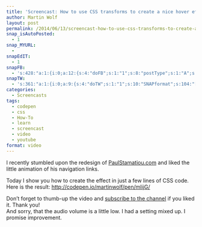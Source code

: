 ```yaml
---
title: 'Screencast: How to use CSS transforms to create a nice hover effect for links'
author: Martin Wolf
layout: post
permalink: /2014/06/13/screencast-how-to-use-css-transforms-to-create-a-nice-hover-effect-for-links/
snap_isAutoPosted:
  - 1
snap_MYURL:
  - 
snapEdIT:
  - 1
snapFB:
  - 's:428:"a:1:{i:0;a:12:{s:4:"doFB";s:1:"1";s:8:"postType";s:1:"A";s:10:"AttachPost";s:1:"2";s:10:"SNAPformat";s:86:"[Screencast] How to use CSS transforms to create a nice hover effect for links:  %URL%";s:9:"isAutoImg";s:1:"A";s:8:"imgToUse";s:0:"";s:9:"isAutoURL";s:1:"A";s:8:"urlToUse";s:0:"";s:11:"isPrePosted";s:1:"1";s:8:"isPosted";s:1:"1";s:4:"pgID";s:31:"711305895599362_717787611617857";s:5:"pDate";s:19:"2014-06-13 12:50:03";}}";'
snapTW:
  - 's:361:"a:1:{i:0;a:9:{s:4:"doTW";s:1:"1";s:10:"SNAPformat";s:104:"[Screencast] How to use CSS transforms to create a nice hover effect for links:  %URL% // feat. @CodePen";s:8:"attchImg";s:1:"0";s:9:"isAutoImg";s:1:"A";s:8:"imgToUse";s:0:"";s:11:"isPrePosted";s:1:"1";s:8:"isPosted";s:1:"1";s:4:"pgID";s:18:"477432714808029185";s:5:"pDate";s:19:"2014-06-13 12:50:04";}}";'
categories:
  - Screencasts
tags:
  - codepen
  - css
  - How-To
  - learn
  - screencast
  - video
  - youtube
format: video
---
```

I recently stumbled upon the redesign of [PaulStamatiou.com][1] and liked the little animation of his navigation links.

Today I show you how to create the effect in just a few lines of CSS code.  
Here is the result: <http://codepen.io/martinwolf/pen/mIijG/>

Don&#8217;t forget to thumb-up the video and [subscribe to the channel][2] if you liked it. Thank you!  
And sorry, that the audio volume is a little low. I had a setting mixed up. I promise improvement.

 [1]: http://paulstamatiou.com/
 [2]: http://www.youtube.com/subscription_center?add_user=visuellegedanken